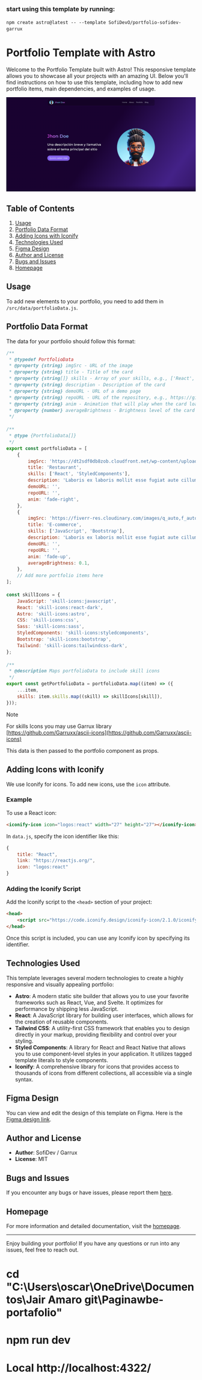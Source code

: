### start using this template by running:
 `npm create astro@latest -- --template SofiDevO/portfolio-sofidev-garrux`
# Portfolio Template with Astro

Welcome to the Portfolio Template built with Astro! This responsive template allows you to showcase all your projects with an amazing UI. Below you'll find instructions on how to use this template, including how to add new portfolio items, main dependencies, and examples of usage.

![Portada](image-1.png)
## Table of Contents

1. [Usage](#usage)
2. [Portfolio Data Format](#portfolio-data-format)
3. [Adding Icons with Iconify](#adding-icons-with-iconify)
4. [Technologies Used](#technologies-used)
5. [Figma Design](#figma-design)
6. [Author and License](#author-and-license)
7. [Bugs and Issues](#bugs-and-issues)
8. [Homepage](#homepage)

## Usage

To add new elements to your portfolio, you need to add them in `/src/data/portfolioData.js`.

## Portfolio Data Format

The data for your portfolio should follow this format:

```js
/**
 * @typedef PortfolioData
 * @property {string} imgSrc - URL of the image
 * @property {string} title - Title of the card
 * @property {string[]} skills - Array of your skills, e.g., ['React', 'CSS', 'JavaScript']
 * @property {string} description - Description of the card
 * @property {string} demoURL - URL of a demo page
 * @property {string} repoURL - URL of the repository, e.g., https://github.com/user/repo
 * @property {string} anim - Animation that will play when the card loads, e.g., fade-up, fade-right, fade-left, fade-down
 * @property {number} averageBrightness - Brightness level of the card's background color, e.g., 0.1
 */

/**
 * @type {PortfolioData[]}
 */
export const portfolioData = [
    {
        imgSrc: 'https://dt2sdf0db8zob.cloudfront.net/wp-content/uploads/2021/06/copy-of-the-6-best-restaurant-website-templates-1.png',
        title: 'Restaurant',
        skills: ['React', 'StyledComponents'],
        description: 'Laboris ex laboris mollit esse fugiat aute cillum nostrud enim dolor sit. Reprehenderit et non nulla irure aute nostrud commodo aute.',
        demoURL: '',
        repoURL: '',
        anim: 'fade-right',
    },
    {
        imgSrc: 'https://fiverr-res.cloudinary.com/images/q_auto,f_auto/gigs/299377097/original/7eb7dcebe244fcf5ad75d92b0969fc116946bd57/create-professional-amd-responsive-wordpress-website.jpg',
        title: 'E-commerce',
        skills: ['JavaScript', 'Bootstrap'],
        description: 'Laboris ex laboris mollit esse fugiat aute cillum nostrud enim dolor sit. Reprehenderit et non nulla irure aute nostrud commodo aute.',
        demoURL: '',
        repoURL: '',
        anim: 'fade-up',
        averageBrightness: 0.1,
    },
    // Add more portfolio items here
];

const skillIcons = {
    JavaScript: 'skill-icons:javascript',
    React: 'skill-icons:react-dark',
    Astro: 'skill-icons:astro',
    CSS: 'skill-icons:css',
    Sass: 'skill-icons:sass',
    StyledComponents: 'skill-icons:styledcomponents',
    Bootstrap: 'skill-icons:bootstrap',
    Tailwind: 'skill-icons:tailwindcss-dark',
};

/**
 * @description Maps portfolioData to include skill icons
 */
export const getPortfolioData = portfolioData.map((item) => ({
    ...item,
    skills: item.skills.map((skill) => skillIcons[skill]),
}));
```


> [!NOTE]
> For skills Icons you may use Garrux library [https://github.com/Garruxx/ascii-icons](https://github.com/Garruxx/ascii-icons)

This data is then passed to the portfolio component as props.

## Adding Icons with Iconify

We use Iconify for icons. To add new icons, use the `icon` attribute.

### Example

To use a React icon:

```html
<iconify-icon icon="logos:react" width="27" height="27"></iconify-icon>
```

In `data.js`, specify the icon identifier like this:

```js
{
    title: "React",
    link: "https://reactjs.org/",
    icon: "logos:react"
}
```

### Adding the Iconify Script

Add the Iconify script to the `<head>` section of your project:

```html
<head>
    <script src="https://code.iconify.design/iconify-icon/2.1.0/iconify-icon.min.js"></script>
</head>
```

Once this script is included, you can use any Iconify icon by specifying its identifier.

## Technologies Used

This template leverages several modern technologies to create a highly responsive and visually appealing portfolio:

- **Astro**: A modern static site builder that allows you to use your favorite frameworks such as React, Vue, and Svelte. It optimizes for performance by shipping less JavaScript.
- **React**: A JavaScript library for building user interfaces, which allows for the creation of reusable components.
- **Tailwind CSS**: A utility-first CSS framework that enables you to design directly in your markup, providing flexibility and control over your styling.
- **Styled Components**: A library for React and React Native that allows you to use component-level styles in your application. It utilizes tagged template literals to style components.
- **Iconify**: A comprehensive library for icons that provides access to thousands of icons from different collections, all accessible via a single syntax.

## Figma Design

You can view and edit the design of this template on Figma. Here is the [Figma design link](https://www.figma.com/design/15EteAKw8d0QCNCucw5lft/mi-primer-blog?node-id=200-643&t=hbUqn1hqSfLcfI92-0).

## Author and License

- **Author**: SofiDev / Garrux
- **License**: MIT

## Bugs and Issues

If you encounter any bugs or have issues, please report them [here](https://github.com/SofiDevO/portfolio-astrosofidev-garrux/issues).

## Homepage

For more information and detailed documentation, visit the [homepage](https://github.com/SofiDevO/portfolio-astrosofidev-garrux#readme).

---

Enjoy building your portfolio! If you have any questions or run into any issues, feel free to reach out.

# cd "C:\Users\oscar\OneDrive\Documentos\Jair Amaro git\Paginawbe-portafolio"
# npm run dev
# Local http://localhost:4322/

